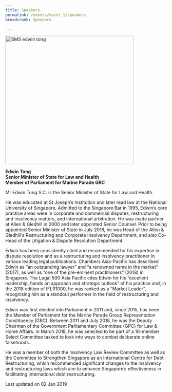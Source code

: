 ```yaml
---
title: Speakers
permalink: /events/event_1/speakers
breadcrumb: Speakers

---
```



<img src="/images/events/SMS_Edwin_Tong.jpg" alt="SMS edwin tong" style="width:400px"> 

**Edwin Tong**    
**Senior Minister of State for Law and Health**  
**Member of Parliament for Marine Parade GRC**  



Mr Edwin Tong S.C. is the Senior Minister of State for Law and Health.
 
He was educated at St Joseph’s Institution and later read law at the National University of Singapore.  Admitted to the Singapore Bar in 1995, Edwin’s core practice areas were in corporate and commercial disputes, restructuring and insolvency matters, and international arbitration. He was made partner at Allen & Gledhill in 2000 and later appointed Senior Counsel. Prior to being appointed Senior Minister of State in July 2018, he was Head of the Allen & Gledhill’s Restructuring and Corporate Insolvency Department, and also Co-Head of the Litigation & Dispute Resolution Department.
 
Edwin has been consistently cited and recommended for his expertise in dispute resolution and as a restructuring and insolvency practitioner in various leading legal publications. Chambers Asia-Pacific has described Edwin as “an outstanding lawyer” and “a renowned name in the market” (2017), as well as “one of the pre-eminent practitioners” (2018) in Singapore. The Legal 500 Asia Pacific cites Edwin for his “excellent leadership, hands on approach and strategic outlook” of his practice and, in the 2018 edition of IFLR1000, he was ranked as a “Market Leader”, recognising him as a standout performer in the field of restructuring and insolvency.
 
Edwin was first elected into Parliament in 2011 and, since 2015, has been the Member of Parliament for the Marine Parade Group Representation Constituency (GRC). Between 2011 and July 2018, he was the Deputy Chairman of the Government Parliamentary Committee (GPC) for Law & Home Affairs. In March 2018, he was selected to be part of a 10-member Select Committee tasked to look into ways to combat deliberate online falsehoods.
 
He was a member of both the Insolvency Law Review Committee as well as the Committee to Strengthen Singapore as an International Centre for Debt Restructuring, which recommended significant changes to the insolvency and restructuring laws which aim to enhance Singapore’s effectiveness in facilitating international debt restructuring.

<p class="right-side-updated">Last updated on 02 Jan 2019</p>
